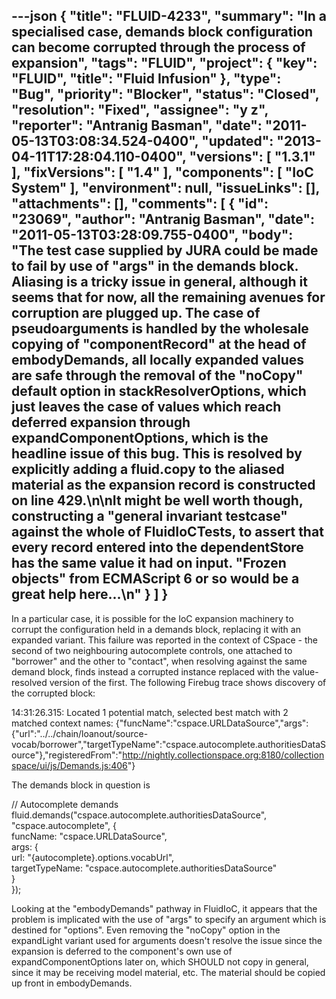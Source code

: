 ---json
{
  "title": "FLUID-4233",
  "summary": "In a specialised case, demands block configuration can become corrupted through the process of expansion",
  "tags": "FLUID",
  "project": {
    "key": "FLUID",
    "title": "Fluid Infusion"
  },
  "type": "Bug",
  "priority": "Blocker",
  "status": "Closed",
  "resolution": "Fixed",
  "assignee": "y z",
  "reporter": "Antranig Basman",
  "date": "2011-05-13T03:08:34.524-0400",
  "updated": "2013-04-11T17:28:04.110-0400",
  "versions": [
    "1.3.1"
  ],
  "fixVersions": [
    "1.4"
  ],
  "components": [
    "IoC System"
  ],
  "environment": null,
  "issueLinks": [],
  "attachments": [],
  "comments": [
    {
      "id": "23069",
      "author": "Antranig Basman",
      "date": "2011-05-13T03:28:09.755-0400",
      "body": "The test case supplied by JURA could be made to fail by use of \"args\" in the demands block. Aliasing is a tricky issue in general, although it seems that for now, all the remaining avenues for corruption are plugged up. The case of pseudoarguments is handled by the wholesale copying of \"componentRecord\" at the head of embodyDemands, all locally expanded values are safe through the removal of the \"noCopy\" default option in stackResolverOptions, which just leaves the case of values which reach deferred expansion through expandComponentOptions, which is the headline issue of this bug. This is resolved by explicitly adding a fluid.copy to the aliased material as the expansion record is constructed on line 429.\n\nIt might be well worth though, constructing a \"general invariant testcase\" against the whole of FluidIoCTests, to assert that every record entered into the dependentStore has the same value it had on input. \"Frozen objects\" from ECMAScript 6 or so would be a great help here...\n"
    }
  ]
}
---
In a particular case, it is possible for the IoC expansion machinery to corrupt the configuration held in a demands block, replacing it with an expanded variant. This failure was reported in the context of CSpace - the second of two neighbouring autocomplete controls, one attached to "borrower" and the other to "contact", when resolving against the same demand block, finds instead a corrupted instance replaced with the value-resolved version of the first. The following Firebug trace shows discovery of the corrupted block:

14:31:26.315: Located 1 potential match, selected best match with 2 matched context names: {"funcName":"cspace.URLDataSource","args":{"url":"../../chain/loanout/source-vocab/borrower","targetTypeName":"cspace.autocomplete.authoritiesDataSource"},"registeredFrom":"<http://nightly.collectionspace.org:8180/collectionspace/ui/js/Demands.js:406>"}

The demands block in question is&#x20;

// Autocomplete demands\
fluid.demands("cspace.autocomplete.authoritiesDataSource", "cspace.autocomplete", {\
funcName: "cspace.URLDataSource",\
args: {\
url: "{autocomplete}.options.vocabUrl",\
targetTypeName: "cspace.autocomplete.authoritiesDataSource"\
}\
});

Looking at the "embodyDemands" pathway in FluidIoC, it appears that the problem is implicated with the use of "args" to specify an argument which is destined for "options". Even removing the "noCopy" option in the expandLight variant used for arguments doesn't resolve the issue since the expansion is deferred to the component's own use of expandComponentOptions later on, which SHOULD not copy in general, since it may be receiving model material, etc. The material should be copied up front in embodyDemands.

        